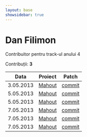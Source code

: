 ```yaml
---
layout: base
showsidebar: true
---
```


# Dan Filimon

Contribuitor pentru track-ul anului 4

Contribuții: **3**

|Data |Proiect | Patch |
|-----|--------|-------|
|3.05.2013|[Mahout][mahout]|[commit](https://github.com/apache/mahout/commit/bc1b16df8f8a82ab2e80282b248d029e49f49a86)|
|5.05.2013|[Mahout][mahout]|[commit](https://github.com/apache/mahout/commit/eb1b627bd641d10e6878ee470d4c526625b08174)|
|5.05.2013|[Mahout][mahout]|[commit](https://github.com/apache/mahout/commit/b060663fb6c675e30304bd8380bd342bf565c501)|
|7.05.2013|[Mahout][mahout]|[commit](https://github.com/apache/mahout/commit/5f859ab6646c2d3f0eb34b6bbd7b9e37064cda76)|
|7.05.2013|[Mahout][mahout]|[commit](https://github.com/apache/mahout/commit/bf82164c28244ca857ff7a9bc2ed93ad2e45c537)|
|7.05.2013|[Mahout][mahout]|[commit](https://github.com/apache/mahout/commit/221b59509527fae2edb02f5857d947a1aad15bd8)|

[mahout]: http://mahout.apache.org/ "Mahout"
